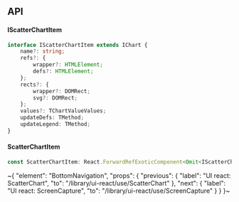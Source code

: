 

## API

#### IScatterChartItem

```ts
interface IScatterChartItem extends IChart {
    name?: string;
    refs?: {
        wrapper?: HTMLElement;
        defs?: HTMLElement;
    };
    rects?: {
        wrapper?: DOMRect;
        svg?: DOMRect;
    };
    values?: TChartValueValues;
    updateDefs: TMethod;
    updateLegend: TMethod;
}
```

#### ScatterChartItem

```ts
const ScatterChartItem: React.ForwardRefExoticComponent<Omit<IScatterChartItem, "ref"> & React.RefAttributes<unknown>>;
```


~{
  "element": "BottomNavigation",
  "props": {
    "previous": {
      "label": "UI react: ScatterChart",
      "to": "/library/ui-react/use/ScatterChart"
    },
    "next": {
      "label": "UI react: ScreenCapture",
      "to": "/library/ui-react/use/ScreenCapture"
    }
  }
}~
